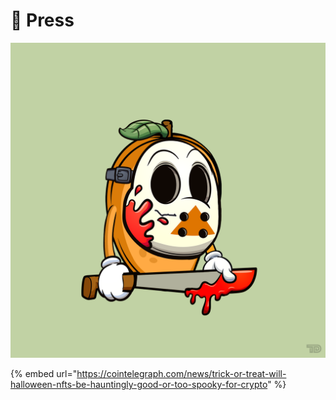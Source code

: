 # 📰 Press

![](<../.gitbook/assets/image (7) (1) (1).png>)

{% embed url="https://cointelegraph.com/news/trick-or-treat-will-halloween-nfts-be-hauntingly-good-or-too-spooky-for-crypto" %}
